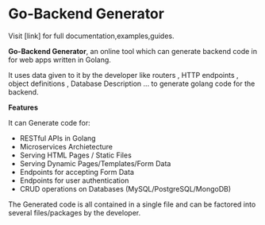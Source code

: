 # Go-Backend Generator

Visit [link] for full documentation,examples,guides.

**Go-Backend Generator**, an online tool which can generate backend code in for web apps written in Golang.

It uses data given to it by the developer like routers , HTTP endpoints , object definitions , Database Description ... to generate golang code for the backend.

**Features**

It can Generate code for:

* RESTful APIs in Golang
* Microservices Archietecture
* Serving HTML Pages / Static Files
* Serving Dynamic Pages/Templates/Form Data
* Endpoints for accepting Form Data
* Endpoints for user authentication
* CRUD operations on Databases (MySQL/PostgreSQL/MongoDB)


The Generated code is all contained in a single file and can be factored into several files/packages by the developer.


